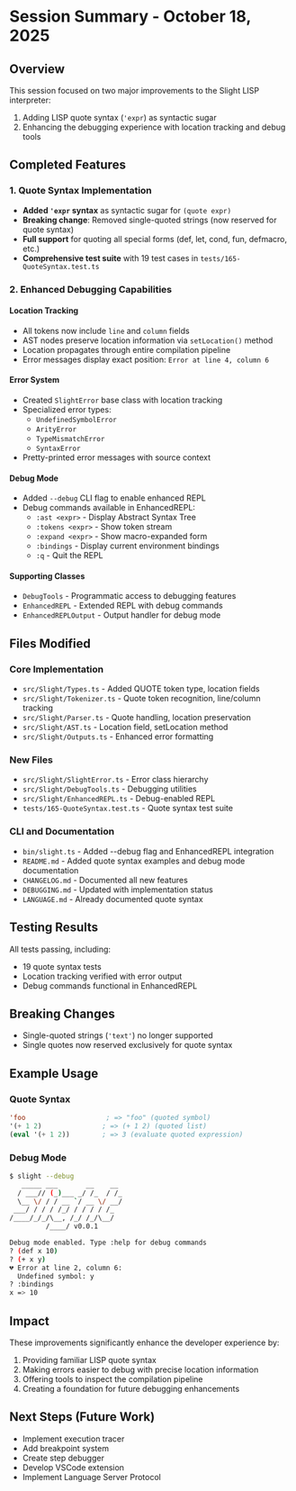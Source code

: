 # Session Summary - October 18, 2025

## Overview
This session focused on two major improvements to the Slight LISP interpreter:
1. Adding LISP quote syntax (`'expr`) as syntactic sugar
2. Enhancing the debugging experience with location tracking and debug tools

## Completed Features

### 1. Quote Syntax Implementation
- **Added `'expr` syntax** as syntactic sugar for `(quote expr)`
- **Breaking change**: Removed single-quoted strings (now reserved for quote syntax)
- **Full support** for quoting all special forms (def, let, cond, fun, defmacro, etc.)
- **Comprehensive test suite** with 19 test cases in `tests/165-QuoteSyntax.test.ts`

### 2. Enhanced Debugging Capabilities

#### Location Tracking
- All tokens now include `line` and `column` fields
- AST nodes preserve location information via `setLocation()` method
- Location propagates through entire compilation pipeline
- Error messages display exact position: `Error at line 4, column 6`

#### Error System
- Created `SlightError` base class with location tracking
- Specialized error types:
  - `UndefinedSymbolError`
  - `ArityError`
  - `TypeMismatchError`
  - `SyntaxError`
- Pretty-printed error messages with source context

#### Debug Mode
- Added `--debug` CLI flag to enable enhanced REPL
- Debug commands available in EnhancedREPL:
  - `:ast <expr>` - Display Abstract Syntax Tree
  - `:tokens <expr>` - Show token stream
  - `:expand <expr>` - Show macro-expanded form
  - `:bindings` - Display current environment bindings
  - `:q` - Quit the REPL

#### Supporting Classes
- `DebugTools` - Programmatic access to debugging features
- `EnhancedREPL` - Extended REPL with debug commands
- `EnhancedREPLOutput` - Output handler for debug mode

## Files Modified

### Core Implementation
- `src/Slight/Types.ts` - Added QUOTE token type, location fields
- `src/Slight/Tokenizer.ts` - Quote token recognition, line/column tracking
- `src/Slight/Parser.ts` - Quote handling, location preservation
- `src/Slight/AST.ts` - Location field, setLocation method
- `src/Slight/Outputs.ts` - Enhanced error formatting

### New Files
- `src/Slight/SlightError.ts` - Error class hierarchy
- `src/Slight/DebugTools.ts` - Debugging utilities
- `src/Slight/EnhancedREPL.ts` - Debug-enabled REPL
- `tests/165-QuoteSyntax.test.ts` - Quote syntax test suite

### CLI and Documentation
- `bin/slight.ts` - Added --debug flag and EnhancedREPL integration
- `README.md` - Added quote syntax examples and debug mode documentation
- `CHANGELOG.md` - Documented all new features
- `DEBUGGING.md` - Updated with implementation status
- `LANGUAGE.md` - Already documented quote syntax

## Testing Results
All tests passing, including:
- 19 quote syntax tests
- Location tracking verified with error output
- Debug commands functional in EnhancedREPL

## Breaking Changes
- Single-quoted strings (`'text'`) no longer supported
- Single quotes now reserved exclusively for quote syntax

## Example Usage

### Quote Syntax
```lisp
'foo                    ; => "foo" (quoted symbol)
'(+ 1 2)               ; => (+ 1 2) (quoted list)
(eval '(+ 1 2))        ; => 3 (evaluate quoted expression)
```

### Debug Mode
```bash
$ slight --debug
   _____ ___       __    __
  / ___// (_)___ _/ /_  / /_
  \__ \/ / / __ `/ __ \/ __/
 ___/ / / / /_/ / / / / /_
/____/_/_/\__, /_/ /_/\__/
         /____/ v0.0.1

Debug mode enabled. Type :help for debug commands
? (def x 10)
? (+ x y)
💔 Error at line 2, column 6:
  Undefined symbol: y
? :bindings
x => 10
```

## Impact
These improvements significantly enhance the developer experience by:
1. Providing familiar LISP quote syntax
2. Making errors easier to debug with precise location information
3. Offering tools to inspect the compilation pipeline
4. Creating a foundation for future debugging enhancements

## Next Steps (Future Work)
- Implement execution tracer
- Add breakpoint system
- Create step debugger
- Develop VSCode extension
- Implement Language Server Protocol